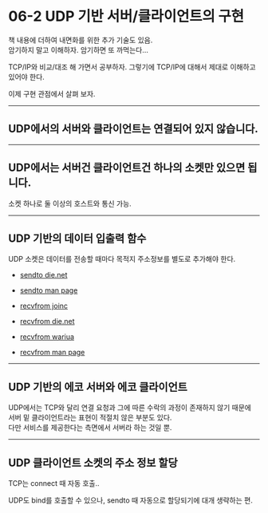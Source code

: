 # 06-2 UDP 기반 서버/클라이언트의 구현

책 내용에 더하여 내면화를 위한 추가 기술도 있음.  
암기하지 말고 이해하자. 암기하면 또 까먹는다...

TCP/IP와 비교/대조 해 가면서 공부하자.
그렇기에 TCP/IP에 대해서 제대로 이해하고 있어야 한다.

이제 구현 관점에서 살펴 보자.

---

## UDP에서의 서버와 클라이언트는 연결되어 있지 않습니다.

---

## UDP에서는 서버건 클라이언트건 하나의 소켓만 있으면 됩니다.

소켓 하나로 둘 이상의 호스트와 통신 가능.

---

## UDP 기반의 데이터 입출력 함수

UDP 소켓은 데이터를 전송할 때마다 목적지 주소정보를 별도로 추가해야 한다.

* [sendto die.net](https://linux.die.net/man/2/sendto)
* [sendto man page](https://man7.org/linux/man-pages/man3/sendto.3p.html)

* [recvfrom joinc](https://www.joinc.co.kr/w/man/2/recvfrom)
* [recvfrom die.net](https://linux.die.net/man/2/recvfrom)
* [recvfrom wariua](https://wariua.github.io/man-pages-ko/recvfrom%282%29/)
* [recvfrom man page](https://man7.org/linux/man-pages/man3/recvfrom.3p.html)

---

## UDP 기반의 에코 서버와 에코 클라이언트

UDP에서는 TCP와 달리 연결 요청과 그에 따른 수락의 과정이 존재하지 않기 때문에  
서버 밑 클라이언트라는 표현이 적절치 않은 부분도 있다.  
다만 서비스를 제공한다는 측면에서 서버라 하는 것일 뿐.

---

## UDP 클라이언트 소켓의 주소 정보 할당

TCP는 connect 때 자동 호출..

UDP도 bind를 호출할 수 있으나, sendto 때 자동으로 할당되기에 대개 생략하는 편.